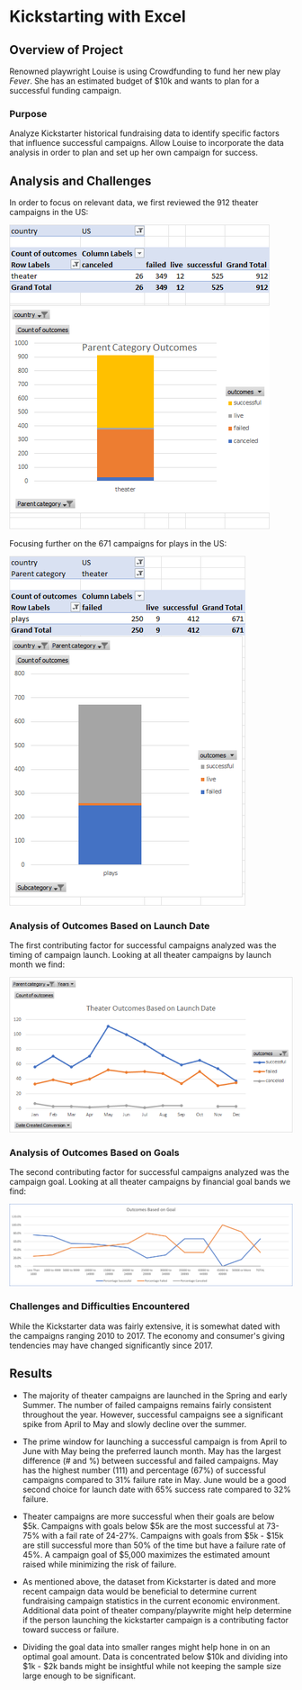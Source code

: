 # Kickstarting with Excel

## Overview of Project
Renowned playwright Louise is using Crowdfunding to fund her new play *Fever*. She has an estimated budget of $10k and wants to plan for a successful funding campaign.

### Purpose
Analyze Kickstarter historical fundraising data to identify specific factors that influence successful campaigns. Allow Louise to incorporate the data analysis in order to plan and set up her own campaign for success.

## Analysis and Challenges
In order to focus on relevant data, we first reviewed the 912 theater campaigns in the US:

![Category Outcomes](https://github.com/jmratcliff/kickstarter-analysis/blob/00080df93499caea36e8439a698ed7367077a541/Categories.png)

Focusing further on the 671 campaigns for plays in the US:

![Subcategory Outcomes](Subcategory1.png)

### Analysis of Outcomes Based on Launch Date
The first contributing factor for successful campaigns analyzed was the timing of campaign launch. Looking at all theater campaigns by launch month we find:

![Launch Date](Resources/Theater_Outcomes_vs_Launch.png)

### Analysis of Outcomes Based on Goals
The second contributing factor for successful campaigns analyzed was the campaign goal. Looking at all theater campaigns by financial goal bands we find:

![Goals](Resources/Outcomes_vs_Goals.png)

### Challenges and Difficulties Encountered
While the Kickstarter data was fairly extensive, it is somewhat dated with the campaigns ranging 2010 to 2017. The economy and consumer's giving tendencies may have changed significantly since 2017.

## Results

- The majority of theater campaigns are launched in the Spring and early Summer. The number of failed campaigns remains fairly consistent throughout the year. However, successful campaigns see a significant spike from April to May and slowly decline over the summer.

- The prime window for launching a successful campaign is from April to June with May being the preferred launch month. May has the largest difference (# and %) between successful and failed campaigns. May has the highest number (111) and percentage (67%) of successful campaigns compared to 31% failure rate in May. June would be a good second choice for launch date with 65% success rate compared to 32% failure.

- Theater campaigns are more successful when their goals are below $5k. Campaigns with goals below $5k are the most successful at 73-75% with a fail rate of 24-27%. Campaigns with goals from $5k - $15k are still successful more than 50% of the time but have a failure rate of 45%. A campaign goal of $5,000 maximizes the estimated amount raised while  minimizing the risk of failure.

- As mentioned above, the dataset from Kickstarter is dated and more recent campaign data would be beneficial to determine current fundraising campaign statistics in the current economic environment. Additional data point of theater company/playwrite might help determine if the person launching the kickstarter campaign is a contributing factor toward success or failure.

- Dividing the goal data into smaller ranges might help hone in on an optimal goal amount. Data is concentrated below $10k and dividing into $1k - $2k bands might be insightful while not keeping the sample size large enough to be significant.
